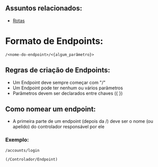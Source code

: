 ## Assuntos relacionados:
- [Rotas](Routes.md)

# Formato de Endpoints:
```
/<nome-do-endpoint>/<{algum_parâmetro}>
```

## Regras de criação de Endpoints:
- Um Endpoint deve sempre começar com "/"
- Um Endpoint pode ter nenhum ou vários parâmetros
- Parâmetros devem ser declarados entre chaves ({ })

## Como nomear um endpoint:
- A primeira parte de um endpoint (depois da /) deve ser o nome (ou apelido) do controlador responsável por ele

### Exemplo:
```
/accounts/login

(/Controlador/Endpoint)
```

